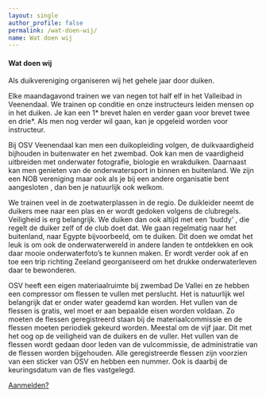 ```yaml
---
layout: single
author_profile: false
permalink: /wat-doen-wij/
name: Wat doen wij
---
```

#### Wat doen wij
Als duikvereniging organiseren wij het gehele jaar door duiken. 

Elke maandagavond trainen we van negen tot half elf in het Valleibad in Veenendaal. We trainen op conditie en onze instructeurs leiden mensen op in het duiken.  Je kan een 1* brevet halen en verder gaan voor brevet twee en drie*. Als men nog verder wil gaan, kan je opgeleid worden voor instructeur.

Bij OSV Veenendaal kan men een duikopleiding volgen, de duikvaardigheid bijhouden in  buitenwater en het zwembad. Ook kan men de vaardigheid uitbreiden met onderwater fotografie, biologie en wrakduiken. Daarnaast kan men genieten van de onderwatersport in binnen en buitenland. We zijn een NOB vereniging maar ook als je bij een andere organisatie bent aangesloten , dan ben je natuurlijk ook welkom.

We trainen veel in de zoetwaterplassen in de regio. De duikleider neemt de duikers mee naar een plas en er wordt gedoken volgens de clubregels. Veiligheid is erg belangrijk. We duiken dan ook altijd met een ‘buddy’ , die regelt de duiker zelf of de club doet dat. We gaan regelmatig naar het buitenland, naar Egypte bijvoorbeeld, om te duiken. Dit doen we omdat het leuk is om ook de onderwaterwereld in andere landen te ontdekken en ook daar mooie onderwaterfoto’s te kunnen maken. Er wordt verder ook af en toe een trip richting Zeeland georganiseerd om het drukke onderwaterleven daar te bewonderen. 

OSV heeft een eigen materiaalruimte bij zwembad De Vallei en ze hebben een compressor om flessen te vullen met perslucht. Het is natuurlijk wel belangrijk dat er onder water geademd kan worden. Het vullen van de flessen is gratis, wel moet er aan bepaalde eisen worden voldaan. Zo moeten de flessen geregistreerd staan bij de materiaalcommissie en de flessen moeten periodiek gekeurd worden. Meestal om de vijf jaar. Dit met het oog op de veiligheid van de duikers en de vuller. Het vullen van de flessen wordt gedaan door leden van de vulcommissie, de administratie van de flessen worden bijgehouden. Alle geregistreerde flessen zijn voorzien van een sticker van OSV en hebben een nummer. Ook is daarbij de keuringsdatum van de fles vastgelegd.

[Aanmelden?](/contact/)
